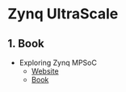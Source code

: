 Zynq UltraScale
===

## 1. Book

- Exploring Zynq MPSoC
    - [Website](https://www.zynq-mpsoc-book.com/)
    - [Book](../../book/MPSoC_ebook_web_v1.0.pdf)
